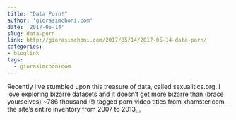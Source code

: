 ```yaml
---
title: "Data Porn!"
author: 'giorasimchoni.com'
date: '2017-05-14'
slug: data-porn
link: http://giorasimchoni.com/2017/05/14/2017-05-14-data-porn/
categories:
- bloglink
tags:
  - giorasimchonicom
---
```


Recently I’ve stumbled upon this treasure of data, called sexualitics.org. I love exploring bizarre datasets and it doesn’t get more bizarre than (brace yourselves) ~786 thousand (!) tagged porn video titles from xhamster.com - the site’s entire inventory from 2007 to 2013[... <i class="fas fa-external-link-alt"></i>](http://giorasimchoni.com/2017/05/14/2017-05-14-data-porn/)

